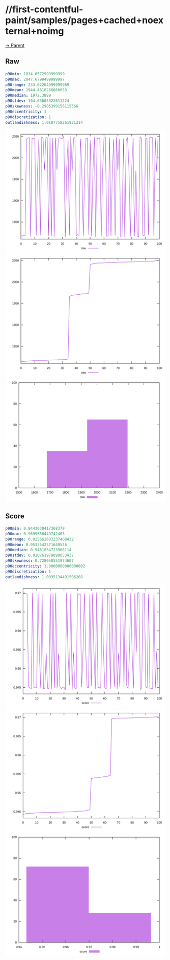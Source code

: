 
# //first-contentful-paint/samples/pages+cached+noexternal+noimg

[→ Parent](../..)


## Raw


```yaml
p90min: 1814.6572999999999
p90max: 2047.6799499999997
p90range: 233.02264999999989
p90mean: 1944.4616266666653
p90median: 1972.3889
p90stdev: 104.63605322611224
p90skewness: -0.2905399156115366
p90eccentricity: 1
p90discretization: 1
outlandishness: 1.0107758261921214

```

![PLOT: raw-values](./raw/values.svg)![PLOT: raw-sorted](./raw/sorted.svg)![PLOT: raw-histogram](./raw/histogram.svg)
## Score


```yaml
p90min: 0.9443030417368379
p90max: 0.9699656449742463
p90range: 0.025662603237408432
p90mean: 0.9533542571649546
p90median: 0.9451854723966114
p90stdev: 0.010761979899053437
p90skewness: 0.728058551974607
p90eccentricity: 1.0000000000000002
p90discretization: 1
outlandishness: 1.0035134491506208

```

![PLOT: score-values](./score/values.svg)![PLOT: score-sorted](./score/sorted.svg)![PLOT: score-histogram](./score/histogram.svg)
